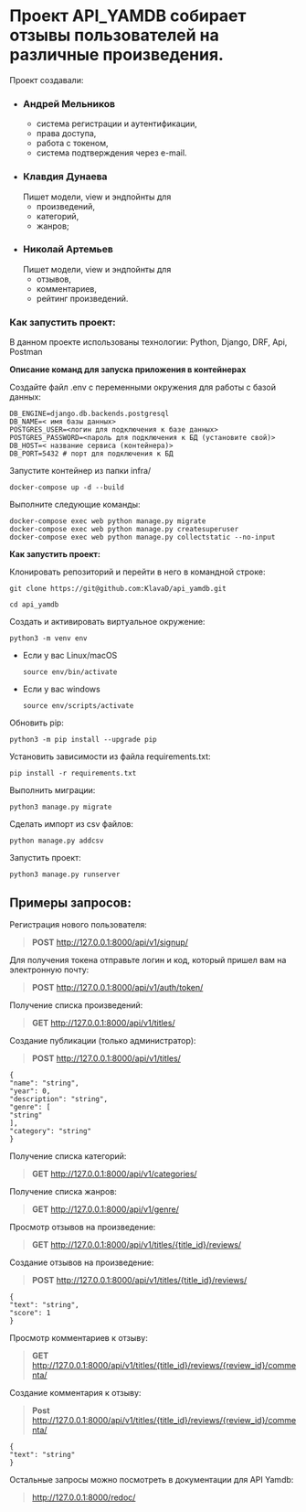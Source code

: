 # Проект API_YAMDB собирает отзывы пользователей на различные произведения.
Проект создавали:
* ### Андрей Мельников
  * система регистрации и аутентификации,
  * права доступа,
  * работа с токеном,
  * система подтверждения через e-mail.
* ### Клавдия Дунаева
  Пишет модели, view и эндпойнты для
  * произведений,
  * категорий,
  * жанров;
* ### Николай Артемьев
  Пишет модели, view и эндпойнты для
  * отзывов,
  * комментариев,
  * рейтинг произведений.
### Как запустить проект:

В данном проекте использованы технологии:
Python, Django, DRF, Api, Postman

**Описание команд для запуска приложения в контейнерах**

Создайте файл .env с переменными окружения для работы с базой данных:
```
DB_ENGINE=django.db.backends.postgresql
DB_NAME=< имя базы данных>
POSTGRES_USER=<логин для подключения к базе данных>
POSTGRES_PASSWORD=<пароль для подключения к БД (установите свой)>
DB_HOST=< название сервиса (контейнера)>
DB_PORT=5432 # порт для подключения к БД 
```
Запустите контейнер из папки infra/
```
docker-compose up -d --build
```

Выполните следующие команды:
```
docker-compose exec web python manage.py migrate
docker-compose exec web python manage.py createsuperuser
docker-compose exec web python manage.py collectstatic --no-input
```

**Как запустить проект:**

Клонировать репозиторий и перейти в него в командной строке:

```
git clone https://git@github.com:KlavaD/api_yamdb.git
```

```
cd api_yamdb
```

Создать и активировать виртуальное окружение:

```
python3 -m venv env
```

* Если у вас Linux/macOS

    ```
    source env/bin/activate
    ```

* Если у вас windows

    ```
    source env/scripts/activate
    ```

Обновить pip:

```
python3 -m pip install --upgrade pip
```

Установить зависимости из файла requirements.txt:

```
pip install -r requirements.txt
```

Выполнить миграции:

```
python3 manage.py migrate
```

Сделать импорт из csv файлов:

```
python manage.py addcsv
```

Запустить проект:

```
python3 manage.py runserver
```
## Примеры запросов: ##
Регистрация нового пользователя:
>**POST** http://127.0.0.1:8000/api/v1/signup/

Для получения токена отправьте логин и код, который пришел вам на электронную почту:
>**POST** http://127.0.0.1:8000/api/v1/auth/token/

Получение списка произведений:
>**GET** http://127.0.0.1:8000/api/v1/titles/

Создание публикации (только администратор):
>**POST** http://127.0.0.1:8000/api/v1/titles/
> 
```
{
"name": "string",
"year": 0,
"description": "string",
"genre": [
"string"
],
"category": "string"
}
```

Получение списка категорий:
>**GET** http://127.0.0.1:8000/api/v1/categories/

Получение списка жанров:
>**GET** http://127.0.0.1:8000/api/v1/genre/

Просмотр отзывов на произведение:
>**GET** http://127.0.0.1:8000/api/v1/titles/{title_id}/reviews/

Создание отзывов на произведение:
>**POST** http://127.0.0.1:8000/api/v1/titles/{title_id}/reviews/
```
{
"text": "string",
"score": 1
}
```

Просмотр комментариев к отзыву:
>**GET** http://127.0.0.1:8000/api/v1/titles/{title_id}/reviews/{review_id}/commenta/

Создание комментария к отзыву:
>**Post** http://127.0.0.1:8000/api/v1/titles/{title_id}/reviews/{review_id}/commenta/
```
{
"text": "string"
}
```
Остальные запросы можно посмотреть в документации для API Yamdb:
> http://127.0.0.1:8000/redoc/
